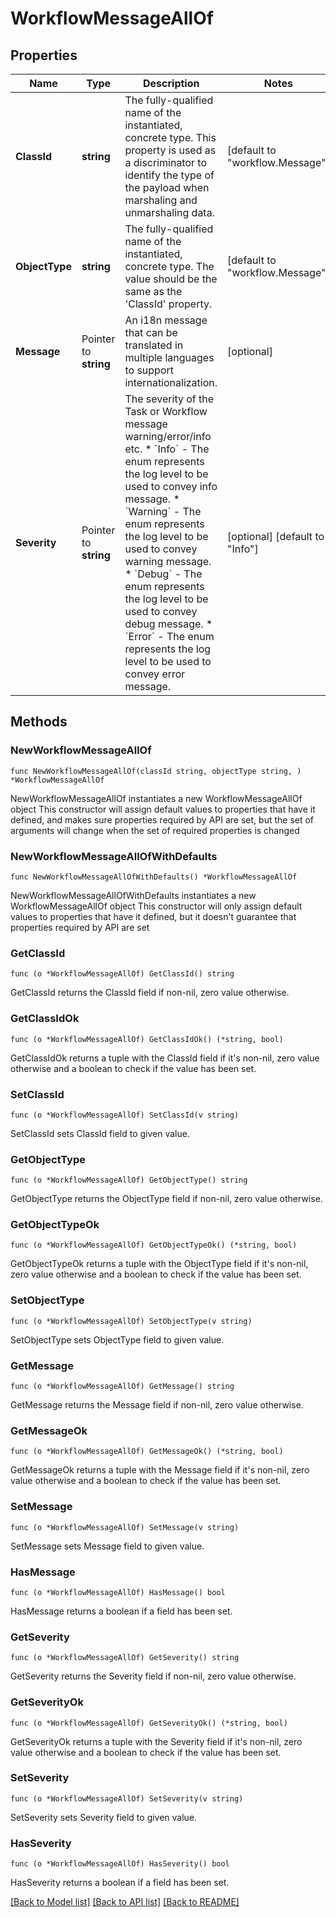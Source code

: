 # WorkflowMessageAllOf

## Properties

Name | Type | Description | Notes
------------ | ------------- | ------------- | -------------
**ClassId** | **string** | The fully-qualified name of the instantiated, concrete type. This property is used as a discriminator to identify the type of the payload when marshaling and unmarshaling data. | [default to "workflow.Message"]
**ObjectType** | **string** | The fully-qualified name of the instantiated, concrete type. The value should be the same as the &#39;ClassId&#39; property. | [default to "workflow.Message"]
**Message** | Pointer to **string** | An i18n message that can be translated in multiple languages to support internationalization. | [optional] 
**Severity** | Pointer to **string** | The severity of the Task or Workflow message warning/error/info etc. * &#x60;Info&#x60; - The enum represents the log level to be used to convey info message. * &#x60;Warning&#x60; - The enum represents the log level to be used to convey warning message. * &#x60;Debug&#x60; - The enum represents the log level to be used to convey debug message. * &#x60;Error&#x60; - The enum represents the log level to be used to convey error message. | [optional] [default to "Info"]

## Methods

### NewWorkflowMessageAllOf

`func NewWorkflowMessageAllOf(classId string, objectType string, ) *WorkflowMessageAllOf`

NewWorkflowMessageAllOf instantiates a new WorkflowMessageAllOf object
This constructor will assign default values to properties that have it defined,
and makes sure properties required by API are set, but the set of arguments
will change when the set of required properties is changed

### NewWorkflowMessageAllOfWithDefaults

`func NewWorkflowMessageAllOfWithDefaults() *WorkflowMessageAllOf`

NewWorkflowMessageAllOfWithDefaults instantiates a new WorkflowMessageAllOf object
This constructor will only assign default values to properties that have it defined,
but it doesn't guarantee that properties required by API are set

### GetClassId

`func (o *WorkflowMessageAllOf) GetClassId() string`

GetClassId returns the ClassId field if non-nil, zero value otherwise.

### GetClassIdOk

`func (o *WorkflowMessageAllOf) GetClassIdOk() (*string, bool)`

GetClassIdOk returns a tuple with the ClassId field if it's non-nil, zero value otherwise
and a boolean to check if the value has been set.

### SetClassId

`func (o *WorkflowMessageAllOf) SetClassId(v string)`

SetClassId sets ClassId field to given value.


### GetObjectType

`func (o *WorkflowMessageAllOf) GetObjectType() string`

GetObjectType returns the ObjectType field if non-nil, zero value otherwise.

### GetObjectTypeOk

`func (o *WorkflowMessageAllOf) GetObjectTypeOk() (*string, bool)`

GetObjectTypeOk returns a tuple with the ObjectType field if it's non-nil, zero value otherwise
and a boolean to check if the value has been set.

### SetObjectType

`func (o *WorkflowMessageAllOf) SetObjectType(v string)`

SetObjectType sets ObjectType field to given value.


### GetMessage

`func (o *WorkflowMessageAllOf) GetMessage() string`

GetMessage returns the Message field if non-nil, zero value otherwise.

### GetMessageOk

`func (o *WorkflowMessageAllOf) GetMessageOk() (*string, bool)`

GetMessageOk returns a tuple with the Message field if it's non-nil, zero value otherwise
and a boolean to check if the value has been set.

### SetMessage

`func (o *WorkflowMessageAllOf) SetMessage(v string)`

SetMessage sets Message field to given value.

### HasMessage

`func (o *WorkflowMessageAllOf) HasMessage() bool`

HasMessage returns a boolean if a field has been set.

### GetSeverity

`func (o *WorkflowMessageAllOf) GetSeverity() string`

GetSeverity returns the Severity field if non-nil, zero value otherwise.

### GetSeverityOk

`func (o *WorkflowMessageAllOf) GetSeverityOk() (*string, bool)`

GetSeverityOk returns a tuple with the Severity field if it's non-nil, zero value otherwise
and a boolean to check if the value has been set.

### SetSeverity

`func (o *WorkflowMessageAllOf) SetSeverity(v string)`

SetSeverity sets Severity field to given value.

### HasSeverity

`func (o *WorkflowMessageAllOf) HasSeverity() bool`

HasSeverity returns a boolean if a field has been set.


[[Back to Model list]](../README.md#documentation-for-models) [[Back to API list]](../README.md#documentation-for-api-endpoints) [[Back to README]](../README.md)


